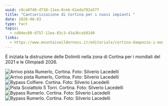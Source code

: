 ```yaml
---
uuid: c8ca8f40-d738-11ea-8ceb-61eda702a57f
title: "Cantierizzazione di Cortina per i nuovi impianti "
date: 2020-08-03
type: Fact
topic:
  - cd04ec80-d757-11ea-83c3-43a36ca50240
links:
  - https://www.mountainwilderness.it/editoriale/cortina-dampezzo-i-mondiali-di-sci-alpino-demoliscono-le-montagne-della-fata-delle-dolomiti/
---
```


È iniziata la distruzione delle Dolimiti nella zona di Cortina per i mondiali del 2021 e le Olimpiadi 2026.

<gallery>

<img alt="Arrivo pista Rumerlo, Cortina. Foto: Silverio Lacedelli" title="Arrivo pista Rumerlo, Cortina. Foto: Silverio Lacedelli" src="../../static/media/events/2020-08-03-cantierizzazione-di-cortina-per-i-nuovi-impianti/arrivo-rumerlo-1-2048x1421.jpg" />

<img alt="Arrivo pista Rumerlo, Cortina. Foto: Silverio Lacedelli" title="Arrivo pista Rumerlo, Cortina. Foto: Silverio Lacedelli" src="../../static/media/events/2020-08-03-cantierizzazione-di-cortina-per-i-nuovi-impianti/arrivo-rumerlo-3.jpg" />

<img alt="Bypass Colfiere. Cortina. Foto: Silverio Lacedelli" title="Bypass Colfiere. Cortina. Foto: Silverio Lacedelli" src="../../static/media/events/2020-08-03-cantierizzazione-di-cortina-per-i-nuovi-impianti/bypass-colfiere-5.jpg" />

<img alt="Pista Scoiattolo 5 Torri. Cortina. Foto: Silverio Lacedelli" title="Pista Scoiattolo 5 Torri. Cortina. Foto: Silverio Lacedelli" src="../../static/media/events/2020-08-03-cantierizzazione-di-cortina-per-i-nuovi-impianti/pista-scoiattolo-5-torri-2048x1607.jpg" />

<img alt="Bypass Rumerlo. Cortina. Foto: Silverio Lacedelli" title="Bypass Rumerlo. Cortina. Foto: Silverio Lacedelli" src="../../static/media/articles/2020-08-03-cantierizzazione-di-cortina-per-i-nuovi-impianti/by-pass-rumerlo-1.jpg"  />

<img alt="Bypass Rumerlo. Cortina. Foto: Silverio Lacedelli" title="Bypass Rumerlo. Cortina. Foto: Silverio Lacedelli" src="../../static/media/articles/2020-08-03-cantierizzazione-di-cortina-per-i-nuovi-impianti/by-pass-rumerlo-3.jpg"  />

</gallery>
